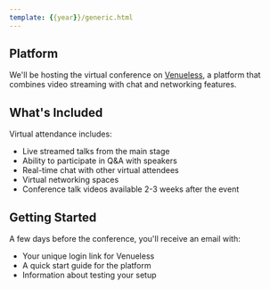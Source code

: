 ```yaml
---
template: {{year}}/generic.html
---
```


## Platform

We'll be hosting the virtual conference on [Venueless](https://venueless.org),
a platform that combines video streaming with chat and networking features.

## What's Included

Virtual attendance includes:

* Live streamed talks from the main stage
* Ability to participate in Q&A with speakers
* Real-time chat with other virtual attendees
* Virtual networking spaces
* Conference talk videos available 2-3 weeks after the event

## Getting Started

A few days before the conference, you'll receive an email with:

* Your unique login link for Venueless
* A quick start guide for the platform
* Information about testing your setup
